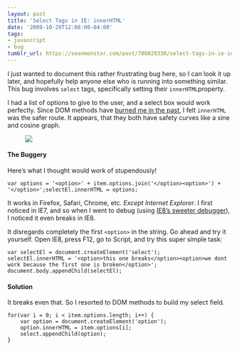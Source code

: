 ```yaml
---
layout: post
title: 'Select Tags in IE: innerHTML'
date: '2009-10-29T12:08:00-04:00'
tags:
- javascript
- bug
tumblr_url: https://seanmonstar.com/post/708829330/select-tags-in-ie-innerhtml
---
```

I just wanted to document this rather frustrating bug here, so I can look it up later, and hopefully help anyone else who is running into something similar. This bug involves `select` tags, specifically setting their `innerHTML`property.

I had a list of options to give to the user, and a select box would work perfectly. Since DOM methods have [burned me in the past](http://seanmonstar.com/blog/2009-04-21-dont-use-the-dom-to-insert-flash/), I felt `innerHTML` was the safer route. It appears, that they both have safety curves like a sine and cosine graph.

<figure class="tmblr-full" data-orig-height="222" data-orig-width="322"><img src="https://64.media.tumblr.com/45a7f3c1268e5345b73b1f373f391dc1/a18c2b652749ba34-73/s540x810/9baf9c961b135c0b67c06d77f6edf7b64aefa704.jpg" data-orig-height="222" data-orig-width="322"></figure>

#### The Buggery

Here’s what I thought would work of stupendously!

    var options = '<option>' + item.options.join('</option><option>') + '</option>';selectEl.innerHTML = options;

It works in Firefox, Safari, Chrome, etc. _Except Internet Explorer_. I first noticed in IE7, and so when I went to debug (using [IE8’s sweeter debugger](http://twitter.com/seanmonstar/status/3540098404)), I noticed it even breaks in IE8.

It disregards completely the first `<option>` in the string. Go ahead and try it yourself. Open IE8, press F12, go to Script, and try this super simple task:

    var selectEl = document.createElement('select');
    selectEl.innerHTML = '<option>this one breaks</option><option>we dont work because the first one is broken</option>';
    document.body.appendChild(selectEl);

#### Solution

It breaks even that. So I resorted to DOM methods to build my select field.

    for(var i = 0; i < item.options.length; i++) {    
    	var option = document.createElement('option');    
    	option.innerHTML = item.options[i];    
    	select.appendChild(option); 
    }

